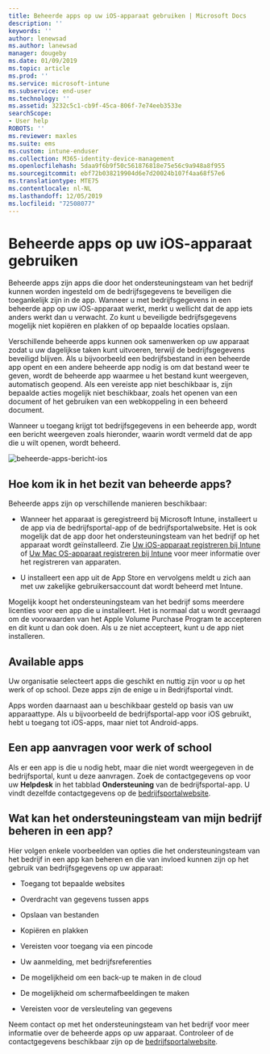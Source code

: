 ```yaml
---
title: Beheerde apps op uw iOS-apparaat gebruiken | Microsoft Docs
description: ''
keywords: ''
author: lenewsad
ms.author: lanewsad
manager: dougeby
ms.date: 01/09/2019
ms.topic: article
ms.prod: ''
ms.service: microsoft-intune
ms.subservice: end-user
ms.technology: ''
ms.assetid: 3232c5c1-cb9f-45ca-806f-7e74eeb3533e
searchScope:
- User help
ROBOTS: ''
ms.reviewer: maxles
ms.suite: ems
ms.custom: intune-enduser
ms.collection: M365-identity-device-management
ms.openlocfilehash: 5daa9f6b9f50c561876818e75e56c9a948a8f955
ms.sourcegitcommit: ebf72b038219904d6e7d20024b107f4aa68f57e6
ms.translationtype: MTE75
ms.contentlocale: nl-NL
ms.lasthandoff: 12/05/2019
ms.locfileid: "72508077"
---
```

# <a name="use-managed-apps-on-your-ios-device"></a>Beheerde apps op uw iOS-apparaat gebruiken

Beheerde apps zijn apps die door het ondersteuningsteam van het bedrijf kunnen worden ingesteld om de bedrijfsgegevens te beveiligen die toegankelijk zijn in de app. Wanneer u met bedrijfsgegevens in een beheerde app op uw iOS-apparaat werkt, merkt u wellicht dat de app iets anders werkt dan u verwacht. Zo kunt u beveiligde bedrijfsgegevens mogelijk niet kopiëren en plakken of op bepaalde locaties opslaan.

Verschillende beheerde apps kunnen ook samenwerken op uw apparaat zodat u uw dagelijkse taken kunt uitvoeren, terwijl de bedrijfsgegevens beveiligd blijven. Als u bijvoorbeeld een bedrijfsbestand in een beheerde app opent en een andere beheerde app nodig is om dat bestand weer te geven, wordt de beheerde app waarmee u het bestand kunt weergeven, automatisch geopend. Als een vereiste app niet beschikbaar is, zijn bepaalde acties mogelijk niet beschikbaar, zoals het openen van een document of het gebruiken van een webkoppeling in een beheerd document.

Wanneer u toegang krijgt tot bedrijfsgegevens in een beheerde app, wordt een bericht weergeven zoals hieronder, waarin wordt vermeld dat de app die u wilt openen, wordt beheerd.

![beheerde-apps-bericht-ios](./media/managed-apps-message.png)

## <a name="how-do-i-get-managed-apps"></a>Hoe kom ik in het bezit van beheerde apps?  
Beheerde apps zijn op verschillende manieren beschikbaar:

- Wanneer het apparaat is geregistreerd bij Microsoft Intune, installeert u de app via de bedrijfsportal-app of de bedrijfsportalwebsite. Het is ook mogelijk dat de app door het ondersteuningsteam van het bedrijf op het apparaat wordt geïnstalleerd. Zie [Uw iOS-apparaat registreren bij Intune](enroll-your-device-in-intune-ios.md) of [Uw Mac OS-apparaat registreren bij Intune](enroll-your-device-in-intune-macos.md) voor meer informatie over het registreren van apparaten.

- U installeert een app uit de App Store en vervolgens meldt u zich aan met uw zakelijke gebruikersaccount dat wordt beheerd met Intune.

Mogelijk koopt het ondersteuningsteam van het bedrijf soms meerdere licenties voor een app die u installeert. Het is normaal dat u wordt gevraagd om de voorwaarden van het Apple Volume Purchase Program te accepteren en dit kunt u dan ook doen. Als u ze niet accepteert, kunt u de app niet installeren.

## <a name="available-apps"></a>Available apps   
 Uw organisatie selecteert apps die geschikt en nuttig zijn voor u op het werk of op school. Deze apps zijn de enige u in Bedrijfsportal vindt.   

 Apps worden daarnaast aan u beschikbaar gesteld op basis van uw apparaattype. Als u bijvoorbeeld de bedrijfsportal-app voor iOS gebruikt, hebt u toegang tot iOS-apps, maar niet tot Android-apps.   

## <a name="request-an-app-for-work-or-school"></a>Een app aanvragen voor werk of school   
 Als er een app is die u nodig hebt, maar die niet wordt weergegeven in de bedrijfsportal, kunt u deze aanvragen. Zoek de contactgegevens op voor uw **Helpdesk** in het tabblad **Ondersteuning** van de bedrijfsportal-app. U vindt dezelfde contactgegevens op de [bedrijfsportalwebsite](https://go.microsoft.com/fwlink/?linkid=2010980).   
 

## <a name="what-can-my-company-support-manage-in-an-app"></a>Wat kan het ondersteuningsteam van mijn bedrijf beheren in een app?  
Hier volgen enkele voorbeelden van opties die het ondersteuningsteam van het bedrijf in een app kan beheren en die van invloed kunnen zijn op het gebruik van bedrijfsgegevens op uw apparaat:

- Toegang tot bepaalde websites

- Overdracht van gegevens tussen apps

- Opslaan van bestanden

- Kopiëren en plakken

- Vereisten voor toegang via een pincode

- Uw aanmelding, met bedrijfsreferenties

- De mogelijkheid om een back-up te maken in de cloud

- De mogelijkheid om schermafbeeldingen te maken

- Vereisten voor de versleuteling van gegevens

Neem contact op met het ondersteuningsteam van het bedrijf voor meer informatie over de beheerde apps op uw apparaat. Controleer of de contactgegevens beschikbaar zijn op de [bedrijfsportalwebsite](https://go.microsoft.com/fwlink/?linkid=2010980).
